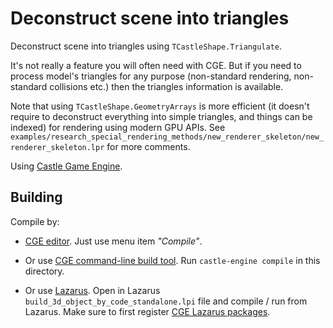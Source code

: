 # Deconstruct scene into triangles

Deconstruct scene into triangles using `TCastleShape.Triangulate`.

It's not really a feature you will often need with CGE. But if you need to process model's triangles for any purpose (non-standard rendering, non-standard collisions etc.) then the triangles information is available.

Note that using `TCastleShape.GeometryArrays` is more efficient (it doesn't require to deconstruct everything into simple triangles, and things can be indexed) for rendering using modern GPU APIs. See `examples/research_special_rendering_methods/new_renderer_skeleton/new_renderer_skeleton.lpr` for more comments.

Using [Castle Game Engine](https://castle-engine.io/).

## Building

Compile by:

- [CGE editor](https://castle-engine.io/manual_editor.php). Just use menu item _"Compile"_.

- Or use [CGE command-line build tool](https://github.com/castle-engine/castle-engine/wiki/Build-Tool). Run `castle-engine compile` in this directory.

- Or use [Lazarus](https://www.lazarus-ide.org/). Open in Lazarus `build_3d_object_by_code_standalone.lpi` file and compile / run from Lazarus. Make sure to first register [CGE Lazarus packages](https://castle-engine.io/documentation.php).
